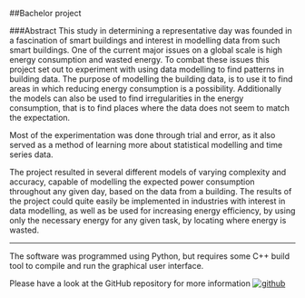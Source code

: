 ##Bachelor project

###Abstract
This study in determining a representative day was founded in a fascination of smart
buildings and interest in modelling data from such smart buildings. One of the current
major issues on a global scale is high energy consumption and wasted energy. To 
combat these issues this project set out to experiment with using data modelling to find 
patterns in building data. The purpose of modelling the building data, is to use it to find
areas in which reducing energy consumption is a possibility. Additionally the models can
also be used to find irregularities in the energy consumption, that is to find places
where the data does not seem to match the expectation.

Most of the experimentation was done through trial and error, as it also served as a
method of learning more about statistical modelling and time series data.

The project resulted in several different models of varying complexity and accuracy,
capable of modelling the expected power consumption throughout any given day,
based on the data from a building. The results of the project could quite easily be
implemented in industries with interest in data modelling, as well as be used for
increasing energy efficiency, by using only the necessary energy for any given task, by
locating where energy is wasted.

---
The software was programmed using Python, but requires some C++ build tool to compile and run the graphical user interface.

Please have a look at the GitHub repository for more information [![github](/images/GitHub-Mark-32px.png)](https://github.com/LasToPe/PowerConsumptionPredictor)